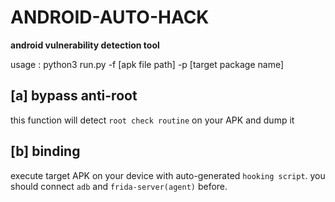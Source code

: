 # ANDROID-AUTO-HACK

**android vulnerability detection tool**

usage : python3 run.py -f [apk file path] -p [target package name]



## [a] bypass anti-root

 this function will detect `root check routine` on your APK and dump it



## [b] binding

execute target APK on your device with auto-generated `hooking script`. you should connect `adb` and `frida-server(agent)` before.

